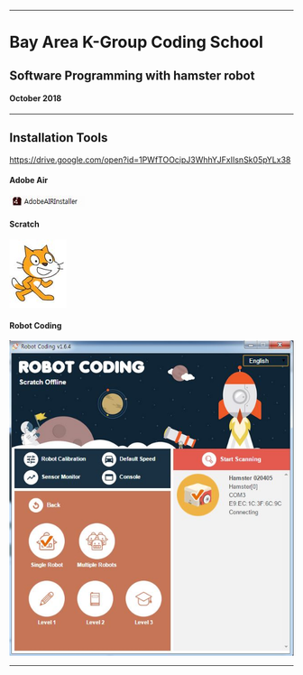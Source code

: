 -----------------------------------------
# Bay Area K-Group Coding School
## Software Programming with hamster robot
#### October 2018
                   
-----------------------------------------

## Installation Tools
                             
https://drive.google.com/open?id=1PWfTOOcipJ3WhhYJFxIIsnSk05pYLx38
                             

#### Adobe Air
![alt text](https://github.com/sHongJung/CodingSchool2018/blob/master/img/adobeAir.JPG)

#### Scratch
![alt text](https://github.com/sHongJung/CodingSchool2018/blob/master/img/scratch.JPG)

#### Robot Coding
![alt text](https://github.com/sHongJung/CodingSchool2018/blob/master/img/RobotCoding.JPG)

-----------------------------------------
